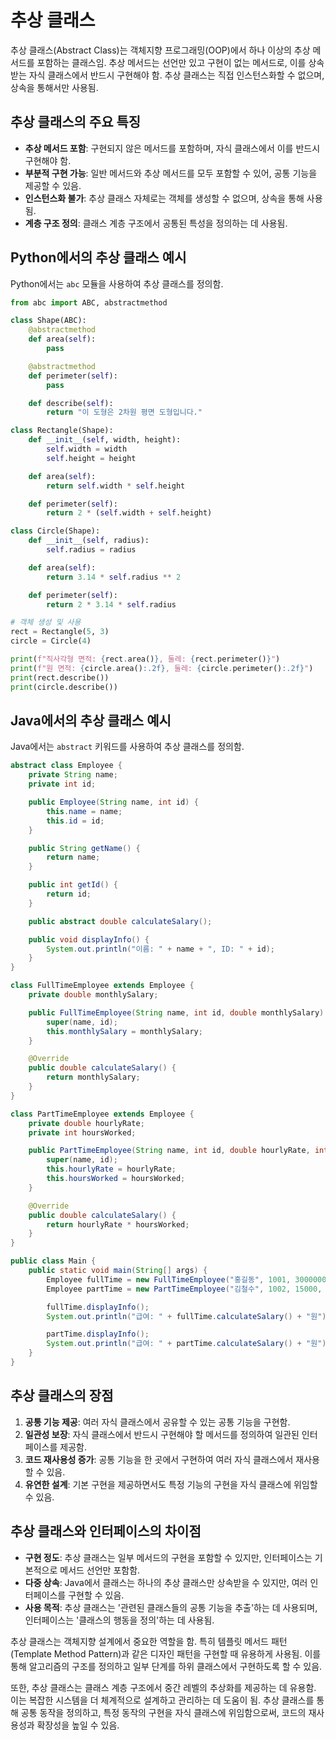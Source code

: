 # 추상 클래스

추상 클래스(Abstract Class)는 객체지향 프로그래밍(OOP)에서 하나 이상의 추상 메서드를 포함하는 클래스임. 추상 메서드는 선언만 있고 구현이 없는 메서드로, 이를 상속받는 자식 클래스에서 반드시 구현해야 함. 추상 클래스는 직접 인스턴스화할 수 없으며, 상속을 통해서만 사용됨.

## 추상 클래스의 주요 특징

- **추상 메서드 포함**: 구현되지 않은 메서드를 포함하며, 자식 클래스에서 이를 반드시 구현해야 함.
- **부분적 구현 가능**: 일반 메서드와 추상 메서드를 모두 포함할 수 있어, 공통 기능을 제공할 수 있음.
- **인스턴스화 불가**: 추상 클래스 자체로는 객체를 생성할 수 없으며, 상속을 통해 사용됨.
- **계층 구조 정의**: 클래스 계층 구조에서 공통된 특성을 정의하는 데 사용됨.

## Python에서의 추상 클래스 예시

Python에서는 `abc` 모듈을 사용하여 추상 클래스를 정의함.

```python
from abc import ABC, abstractmethod

class Shape(ABC):
    @abstractmethod
    def area(self):
        pass

    @abstractmethod
    def perimeter(self):
        pass

    def describe(self):
        return "이 도형은 2차원 평면 도형입니다."

class Rectangle(Shape):
    def __init__(self, width, height):
        self.width = width
        self.height = height

    def area(self):
        return self.width * self.height

    def perimeter(self):
        return 2 * (self.width + self.height)

class Circle(Shape):
    def __init__(self, radius):
        self.radius = radius

    def area(self):
        return 3.14 * self.radius ** 2

    def perimeter(self):
        return 2 * 3.14 * self.radius

# 객체 생성 및 사용
rect = Rectangle(5, 3)
circle = Circle(4)

print(f"직사각형 면적: {rect.area()}, 둘레: {rect.perimeter()}")
print(f"원 면적: {circle.area():.2f}, 둘레: {circle.perimeter():.2f}")
print(rect.describe())
print(circle.describe())
```

## Java에서의 추상 클래스 예시

Java에서는 `abstract` 키워드를 사용하여 추상 클래스를 정의함.

```java
abstract class Employee {
    private String name;
    private int id;

    public Employee(String name, int id) {
        this.name = name;
        this.id = id;
    }

    public String getName() {
        return name;
    }

    public int getId() {
        return id;
    }

    public abstract double calculateSalary();

    public void displayInfo() {
        System.out.println("이름: " + name + ", ID: " + id);
    }
}

class FullTimeEmployee extends Employee {
    private double monthlySalary;

    public FullTimeEmployee(String name, int id, double monthlySalary) {
        super(name, id);
        this.monthlySalary = monthlySalary;
    }

    @Override
    public double calculateSalary() {
        return monthlySalary;
    }
}

class PartTimeEmployee extends Employee {
    private double hourlyRate;
    private int hoursWorked;

    public PartTimeEmployee(String name, int id, double hourlyRate, int hoursWorked) {
        super(name, id);
        this.hourlyRate = hourlyRate;
        this.hoursWorked = hoursWorked;
    }

    @Override
    public double calculateSalary() {
        return hourlyRate * hoursWorked;
    }
}

public class Main {
    public static void main(String[] args) {
        Employee fullTime = new FullTimeEmployee("홍길동", 1001, 3000000);
        Employee partTime = new PartTimeEmployee("김철수", 1002, 15000, 80);

        fullTime.displayInfo();
        System.out.println("급여: " + fullTime.calculateSalary() + "원");

        partTime.displayInfo();
        System.out.println("급여: " + partTime.calculateSalary() + "원");
    }
}
```

## 추상 클래스의 장점

1. **공통 기능 제공**: 여러 자식 클래스에서 공유할 수 있는 공통 기능을 구현함.
2. **일관성 보장**: 자식 클래스에서 반드시 구현해야 할 메서드를 정의하여 일관된 인터페이스를 제공함.
3. **코드 재사용성 증가**: 공통 기능을 한 곳에서 구현하여 여러 자식 클래스에서 재사용할 수 있음.
4. **유연한 설계**: 기본 구현을 제공하면서도 특정 기능의 구현을 자식 클래스에 위임할 수 있음.

## 추상 클래스와 인터페이스의 차이점

- **구현 정도**: 추상 클래스는 일부 메서드의 구현을 포함할 수 있지만, 인터페이스는 기본적으로 메서드 선언만 포함함.
- **다중 상속**: Java에서 클래스는 하나의 추상 클래스만 상속받을 수 있지만, 여러 인터페이스를 구현할 수 있음.
- **사용 목적**: 추상 클래스는 '관련된 클래스들의 공통 기능을 추출'하는 데 사용되며, 인터페이스는 '클래스의 행동을 정의'하는 데 사용됨.

추상 클래스는 객체지향 설계에서 중요한 역할을 함. 특히 템플릿 메서드 패턴(Template Method Pattern)과 같은 디자인 패턴을 구현할 때 유용하게 사용됨. 이를 통해 알고리즘의 구조를 정의하고 일부 단계를 하위 클래스에서 구현하도록 할 수 있음.

또한, 추상 클래스는 클래스 계층 구조에서 중간 레벨의 추상화를 제공하는 데 유용함. 이는 복잡한 시스템을 더 체계적으로 설계하고 관리하는 데 도움이 됨. 추상 클래스를 통해 공통 동작을 정의하고, 특정 동작의 구현을 자식 클래스에 위임함으로써, 코드의 재사용성과 확장성을 높일 수 있음.
